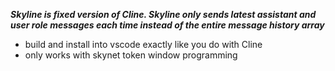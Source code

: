 ***Skyline is fixed version of Cline. Skyline only sends latest assistant and user role messages each time instead of the entire message history array***


- build and install into vscode exactly like you do with Cline
- only works with skynet token window programming
